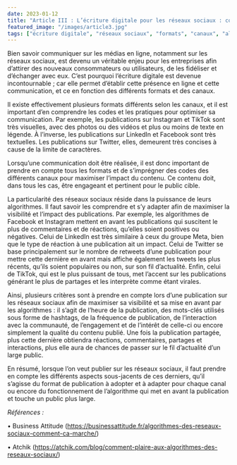 ```yaml
---
date: 2023-01-12
title: "Article III : L’écriture digitale pour les réseaux sociaux : comment adapter l’écriture pour les différents formats (texte, vidéo, audio) et canaux (Instagram, Twitter, Facebook, LinkedIn, etc.) ?"
featured_image: "/images/article3.jpg"
tags: ["écriture digitale", "réseaux sociaux", "formats", "canaux", "algorithmes"]
---
```


Bien savoir communiquer sur les médias en ligne, notamment sur les réseaux sociaux, est devenu un véritable enjeu pour les entreprises afin d’attirer des nouveaux consommateurs ou utilisateurs, de les fidéliser et d’échanger avec eux. C’est pourquoi l’écriture digitale est devenue incontournable ; car elle permet d’établir cette présence en ligne et cette communication, et ce en fonction des différents formats et des canaux.

Il existe effectivement plusieurs formats différents selon les canaux, et il est important d’en comprendre les codes et les pratiques pour optimiser sa communication. Par exemple, les publications sur Instagram et TikTok sont très visuelles, avec des photos ou des vidéos et plus ou moins de texte en légende. À l’inverse, les publications sur LinkedIn et Facebook sont très textuelles. Les publications sur Twitter, elles, demeurent très concises à cause de la limite de caractères.

Lorsqu’une communication doit être réalisée, il est donc important de prendre en compte tous les formats et de s’imprégner des codes des différents canaux pour maximiser l’impact du contenu. Ce contenu doit, dans tous les cas, être engageant et pertinent pour le public cible.

La particularité des réseaux sociaux réside dans la puissance de leurs algorithmes. Il faut savoir les comprendre et s’y adapter afin de maximiser la visibilité et l’impact des publications. Par exemple, les algorithmes de Facebook et Instagram mettent en avant les publications qui suscitent le plus de commentaires et de réactions, qu’elles soient positives ou négatives. Celui de LinkedIn est très similaire à ceux du groupe Meta, bien que le type de réaction à une publication ait un impact. Celui de Twitter se base principalement sur le nombre de retweets d’une publication pour mettre cette dernière en avant mais affiche également les tweets les plus récents, qu’ils soient populaires ou non, sur son fil d’actualité. Enfin, celui de TikTok, qui est le plus puissant de tous, met l’accent sur les publications générant le plus de partages et les interprète comme étant virales.

Ainsi, plusieurs critères sont à prendre en compte lors d’une publication sur les réseaux sociaux afin de maximiser sa visibilité et sa mise en avant par les algorithmes : il s’agit de l’heure de la publication, des mots-clés utilisés sous forme de hashtags, de la fréquence de publication, de l’interaction avec la communauté, de l’engagement et de l’intérêt de celle-ci ou encore simplement la qualité du contenu publié. Une fois la publication partagée, plus cette dernière obtiendra réactions, commentaires, partages et interactions, plus elle aura de chances de passer sur le fil d’actualité d’un large public.

En résumé, lorsque l’on veut publier sur les réseaux sociaux, il faut prendre en compte les différents aspects sous-jacents de ces derniers, qu’il s’agisse du format de publication à adopter et à adapter pour chaque canal ou encore du fonctionnement de l’algorithme qui met en avant la publication et touche un public plus large. 

*Références :*

•	Business Attitude (https://businessattitude.fr/algorithmes-des-reseaux-sociaux-comment-ca-marche/) 

•	Atchik (https://atchik.com/blog/comment-plaire-aux-algorithmes-des-reseaux-sociaux/) 
